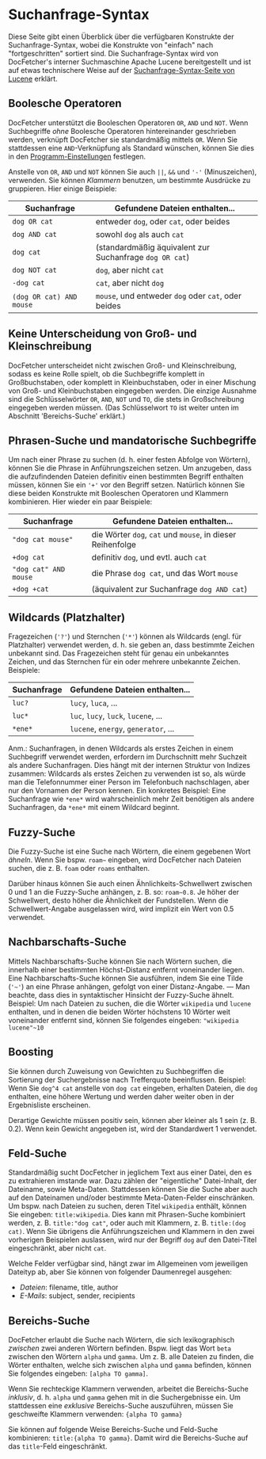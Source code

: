 Suchanfrage-Syntax
==================
Diese Seite gibt einen Überblick über die verfügbaren Konstrukte der Suchanfrage-Syntax, wobei die Konstrukte von "einfach" nach "fortgeschritten" sortiert sind. Die Suchanfrage-Syntax wird von DocFetcher's interner Suchmaschine Apache Lucene bereitgestellt und ist auf etwas technischere Weise auf der [Suchanfrage-Syntax-Seite von Lucene](http://lucene.apache.org/java/3_4_0/queryparsersyntax.html) erklärt.


Boolesche Operatoren
--------------------
DocFetcher unterstützt die Booleschen Operatoren `OR`, `AND` und `NOT`. Wenn Suchbegriffe *ohne* Boolesche Operatoren hintereinander geschrieben werden, verknüpft DocFetcher sie standardmäßig mittels `OR`. Wenn Sie stattdessen eine `AND`-Verknüpfung als Standard wünschen, können Sie dies in den [Programm-Einstellungen](Preferences.html) festlegen.

Anstelle von `OR`, `AND` und `NOT` können Sie auch `||`, `&&` und `'-'` (Minuszeichen), verwenden. Sie können *Klammern* benutzen, um bestimmte Ausdrücke zu gruppieren. Hier einige Beispiele:

Suchanfrage              | Gefundene Dateien enthalten...
-------------------------|---------------------------------------------
`dog OR cat`             | entweder `dog`, oder `cat`, oder beides
`dog AND cat`            | sowohl `dog` als auch `cat`
`dog cat`                | (standardmäßig äquivalent zur Suchanfrage `dog OR cat`)
`dog NOT cat`            | `dog`, aber nicht `cat`
`-dog cat`               | `cat`, aber nicht `dog`
`(dog OR cat) AND mouse` | `mouse`, und entweder `dog` oder `cat`, oder beides


Keine Unterscheidung von Groß- und Kleinschreibung
--------------------------------------------------
DocFetcher unterscheidet nicht zwischen Groß- und Kleinschreibung, sodass es keine Rolle spielt, ob die Suchbegriffe komplett in Großbuchstaben, oder komplett in Kleinbuchstaben, oder in einer Mischung von Groß- und Kleinbuchstaben eingegeben werden. Die einzige Ausnahme sind die Schlüsselwörter `OR`, `AND`, `NOT` und `TO`, die stets in Großschreibung eingegeben werden müssen. (Das Schlüsselwort `TO` ist weiter unten im Abschnitt 'Bereichs-Suche' erklärt.)


Phrasen-Suche und mandatorische Suchbegriffe
--------------------------------------------
Um nach einer Phrase zu suchen (d.&nbsp;h. einer festen Abfolge von Wörtern), können Sie die Phrase in Anführungszeichen setzen. Um anzugeben, dass die aufzufindenden Dateien definitiv einen bestimmten Begriff enthalten müssen, können Sie ein `'+'` vor den Begriff setzen. Natürlich können Sie diese beiden Konstrukte mit Booleschen Operatoren und Klammern kombinieren. Hier wieder ein paar Beispiele:

Suchanfrage           | Gefundene Dateien enthalten...
----------------------|-------------------------------------
`"dog cat mouse"`     | die Wörter `dog`, `cat` und `mouse`, in dieser Reihenfolge
`+dog cat`            | definitiv `dog`, und evtl. auch `cat`
`"dog cat" AND mouse` | die Phrase `dog cat`, und das Wort `mouse`
`+dog +cat`           | (äquivalent zur Suchanfrage `dog AND cat`)


Wildcards (Platzhalter)
-----------------------
Fragezeichen (`'?'`) und Sternchen (`'*'`) können als Wildcards (engl. für Platzhalter) verwendet werden, d.&nbsp;h. sie geben an, dass bestimmte Zeichen unbekannt sind. Das Fragezeichen steht für genau ein unbekanntes Zeichen, und das Sternchen für ein oder mehrere unbekannte Zeichen. Beispiele:

Suchanfrage  | Gefundene Dateien enthalten...
-------------|-------------------------------------
`luc?`       | `lucy`, `luca`, ...
`luc*`       | `luc`, `lucy`, `luck`, `lucene`, ...
`*ene*`      | `lucene`, `energy`, `generator`, ...

Anm.: Suchanfragen, in denen Wildcards als erstes Zeichen in einem Suchbegriff verwendet werden, erfordern im Durchschnitt mehr Suchzeit als andere Suchanfragen. Dies hängt mit der internen Struktur von Indizes zusammen: Wildcards als erstes Zeichen zu verwenden ist so, als würde man die Telefonnummer einer Person im Telefonbuch nachschlagen, aber nur den Vornamen der Person kennen. Ein konkretes Beispiel: Eine Suchanfrage wie `*ene*` wird wahrscheinlich mehr Zeit benötigen als andere Suchanfragen, da `*ene*` mit einem Wildcard beginnt.


Fuzzy-Suche
-----------
Die Fuzzy-Suche ist eine Suche nach Wörtern, die einem gegebenen Wort *ähneln*. Wenn Sie bspw. `roam~` eingeben, wird DocFetcher nach Dateien suchen, die z.&nbsp;B. `foam` oder `roams` enthalten.

Darüber hinaus können Sie auch einen Ähnlichkeits-Schwellwert zwischen 0 und 1 an die Fuzzy-Suche anhängen, z.&nbsp;B. so: `roam~0.8`. Je höher der Schwellwert, desto höher die Ähnlichkeit der Fundstellen. Wenn die Schwellwert-Angabe ausgelassen wird, wird implizit ein Wert von 0.5 verwendet.


Nachbarschafts-Suche
--------------------
Mittels Nachbarschafts-Suche können Sie nach Wörtern suchen, die innerhalb einer bestimmten Höchst-Distanz entfernt voneinander liegen. Eine Nachbarschafts-Suche können Sie ausführen, indem Sie eine Tilde (`'~'`) an eine Phrase anhängen, gefolgt von einer Distanz-Angabe. &mdash; Man beachte, dass dies in syntaktischer Hinsicht der Fuzzy-Suche ähnelt. Beispiel: Um nach Dateien zu suchen, die die Wörter `wikipedia` und `lucene` enthalten, und in denen die beiden Wörter höchstens 10 Wörter weit voneinander entfernt sind, können Sie folgendes eingeben: `"wikipedia lucene"~10`


Boosting
--------
Sie können durch Zuweisung von Gewichten zu Suchbegriffen die Sortierung der Suchergebnisse nach Trefferquote beeinflussen. Beispiel: Wenn Sie `dog^4 cat` anstelle von `dog cat` eingeben, erhalten Dateien, die `dog` enthalten, eine höhere Wertung und werden daher weiter oben in der Ergebnisliste erscheinen.

Derartige Gewichte müssen positiv sein, können aber kleiner als 1 sein (z.&nbsp;B. 0.2). Wenn kein Gewicht angegeben ist, wird der Standardwert 1 verwendet.


Feld-Suche
----------
Standardmäßig sucht DocFetcher in jeglichem Text aus einer Datei, den es zu extrahieren imstande war. Dazu zählen der "eigentliche" Datei-Inhalt, der Dateiname, sowie Meta-Daten. Stattdessen können Sie die Suche aber auch auf den Dateinamen und/oder bestimmte Meta-Daten-Felder einschränken. Um bspw. nach Dateien zu suchen, deren Titel `wikipedia` enthält, können Sie eingeben: `title:wikipedia`. Dies kann mit Phrasen-Suche kombiniert werden, z.&nbsp;B. `title:"dog cat"`, oder auch mit Klammern, z.&nbsp;B. `title:(dog cat)`. Wenn Sie übrigens die Anführungszeichen und Klammern in den zwei vorherigen Beispielen auslassen, wird nur der Begriff `dog` auf den Datei-Titel eingeschränkt, aber nicht `cat`.

Welche Felder verfügbar sind, hängt zwar im Allgemeinen vom jeweiligen Dateityp ab, aber Sie können von folgender Daumenregel ausgehen:

<!-- Do not translate the following field names (filename, title, etc.) -->
* *Dateien*: filename, title, author
* *E-Mails*: subject, sender, recipients


Bereichs-Suche
--------------
DocFetcher erlaubt die Suche nach Wörtern, die sich lexikographisch *zwischen* zwei anderen Wörtern befinden. Bspw. liegt das Wort `beta` zwischen den Wörtern `alpha` und `gamma`. Um z.&nbsp;B. alle Dateien zu finden, die Wörter enthalten, welche sich zwischen `alpha` und `gamma` befinden, können Sie folgendes eingeben: `[alpha TO gamma]`.

Wenn Sie rechteckige Klammern verwenden, arbeitet die Bereichs-Suche *inklusiv*, d.&nbsp;h. `alpha` und `gamma` gehen mit in die Suchergebnisse ein. Um stattdessen eine *exklusive* Bereichs-Suche auszuführen, müssen Sie geschweifte Klammern verwenden: `{alpha TO gamma}`

Sie können auf folgende Weise Bereichs-Suche und Feld-Suche kombinieren: `title:{alpha TO gamma}`. Damit wird die Bereichs-Suche auf das `title`-Feld eingeschränkt.
